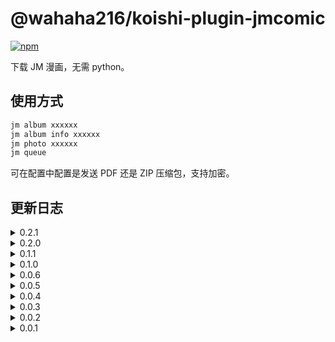 # @wahaha216/koishi-plugin-jmcomic

[![npm](https://img.shields.io/npm/v/@wahaha216/koishi-plugin-jmcomic?style=flat-square)](https://www.npmjs.com/package/@wahaha216/koishi-plugin-jmcomic)

下载 JM 漫画，无需 python。

## 使用方式

```tex
jm album xxxxxx
jm album info xxxxxx
jm photo xxxxxx
jm queue
```

可在配置中配置是发送 PDF 还是 ZIP 压缩包，支持加密。

## 更新日志

<details>
<summary>0.2.1</summary>

1. 搜索分页限制
2. 搜索结果分割空行

</details>

<details>
<summary>0.2.0</summary>

1. 简易搜索功能
2. 修复队列丢失i18n key的问题

</details>

<details>
<summary>0.1.1</summary>

1. 添加队列时返回队列信息
2. 提取代码

</details>

<details>
<summary>0.1.0</summary>

1. 队列系统
2. 下载并发与解密并发限制
3. 修改配置页面顺序、分类
4. 不再直接暴露变量，改为逐级传递
5. 统一暴露Error类
6. 添加域名切换条件

</details>

<details>
<summary>0.0.6</summary>
添加了一些错误提示
</details>

<details>
<summary>0.0.5</summary>
修改使用示例
</details>

<details>
<summary>0.0.4</summary>

1. 文件名移除前后空格
2. 新增文件发送配置，用于配置文件是以 buffer 读取后发送还是以本地地址的形式发送。docker 中使用 file 形式需要在 bot 实现端同时映射/koishi 目录

</details>

<details>
<summary>0.0.3</summary>
忘了给自动删除做判断
</details>

<details>
<summary>0.0.2</summary>
依赖从peerDependencies移动到dependencies
</details>

<details>
<summary>0.0.1</summary>
初版
</details>
